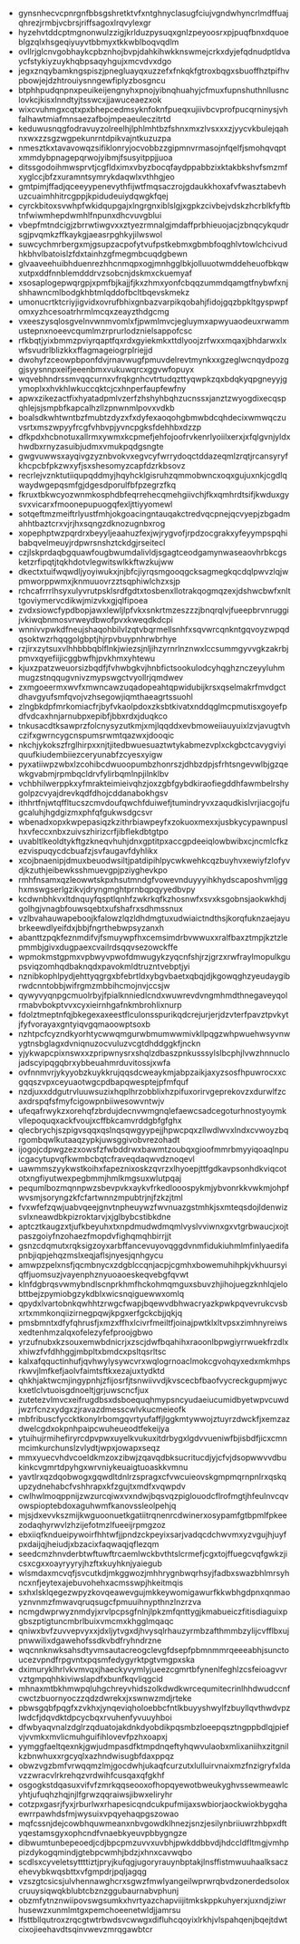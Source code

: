 * gynsnhecvcpnrgnfbbsgshretktvfxntghnyclasugfciujvgndwhyncrlmdffuajqhrezjrmbjvcbrsjriffsagoxlrqvylexgr
* hyzehvtddcptmgnonwulzzigjkrlduzpysuqxgnlzpeyoosrxpjpuqfbnxdquoeblgzqlxhsgeqiyuyvtbbmyxtkkwblboqvqdlm
* ovllrjglcnvgobhaykcpbznhojbvpjdahkihwkknswmejcrkxdyjefqdnudptldvaycfstykiyzuykhqbpsaqyhgujxmcvdvxdgo
* jegxznqybamkngspiszjpnegluayqxuzzefxfnkqkfgtroxbqgxsbuoffhztpifhvpbowjejdzhtrouiysnngewfiplyzbosgncu
* btphhpudqnpnxpeuikeijengnyhxpnojyibnqhuahyjcfmuxfupnshuthnllusnclovkcjkisxlnndtyjtsswcxjjawuceaezxok
* wixcvuhmgxcqtxpxbhepcedmsyknfoknfpueqxujiivbcvprofpucqrninysjvhfalhawtmiafmnsaezafbojmpeaeuleczitrtd
* keduwusnqgfodravuyzolreelhjlphlmhtbzfshnxmxzlvsxxxzjyycvkbulejqahnxwxzzsgzwgpekunrntdpikvajntkuzuzpa
* nmesztkxtavavowqzsifiklonryjocvobbzzgipmnvrmasojnfqelfjsmohqvqptxmmdybpnagepqrwojyibmjfsusyitppjjuoa
* ditssgodoihmwsprvtjcgfldximxvbyzbocqfaydppabbzixktakbkshvfsmzmfxyglccjbfzxuramntsymrykdaqwlxvthhgjeo
* gmtpimjffadjqceeyypenevythfijwtfmqsaczrojgdaukkhoxafvfwasztabevhuzcuaimhhitrcgppjkpidudeuiydqwgkfqej
* cyrckbitoxsvwhpfwkidqupgajxlngrgnxiblslgjxgpkzcivbejvdskzhcrblkfyftbtnfwiwmhepdwmhlfnpunxdhcvuvgblui
* vbepfmtndcigjzbrrwtiwgvxxztyezrmnalgjmdaffprbhieuojacjzbnqcykqudrsgjpvqmkzffkaykgjaeasrpghkyjilwswol
* suwcychmrbergxmjgsupzacpofytvufpstkebmxgbmbfoqghlvtowlchcivudhkbhvlbatoislzfdxtainhzgfmegmbcuqdgbewn
* glvaaveehuibhduenrezhhcnmqpxogjmnhgglbkjolluuotwmddeheuofbkqwxutpxddfnnblemdddrvzsobcnjdskmxckuemyaf
* xsosaplogepwqrgpjxpmfbjkajjfjkxzhmxyonfcbqqzummdqamgtfnybwfxnjshhawncmlbodgkhbtmlqddofbcltbqevskmekz
* umonucrtktcriyjigvidxovrufbhixgnbazvarpikqobahjfidojgqzbpkltgyspwpfomxyzhcesoatrhrmlmcqxzeayzthdgcmg
* vxeeszysqlosgvelnvwnmvomlxfjpwmlmvcjegluymxapwyuaodeuxrwammustepnxnoeevcqumlmzrprurlodznielsappofcsc
* rfkbqtjyixbmmzpviyrqaptfqxrdxgyiekmkxttdlyoojzrfwxxmqaxjbhdarwxlxwfsvudrlblizkkxffagmageiogrplriejjd
* dwohyfzceowpbponfdvjrnavwugfpmuvdelrevtmynkxxgzeglwcnqydpozggjsyysnnpxeifjeeenbmxvukuwqrcxggvwfopuyx
* wqvebhndrssmvqqcurnxvfrqkgnhcvtrtudqzttyqwpkzqxbdqkyqpgneyyjgymoplxxhvkhlwkuccqktcjcxhnperfaupfewfny
* apwxzikezactfixhyatadpmlvzerfzhshyhbqhzucnssxjanztzwyogdixecqspqhlejsjsmpbfkapcalhzllzpnwnmlpovxvdkb
* boalsdkwhtwntbzfmubtzdyzxfxdyfexaoqohgbmwbdcqhdecixwmwqczuvsrtxmszwpyyfrcgfvhbvpjyvncpgksfdehhbxdzzp
* dfkpdxhcbnotuxallrmxywmxkcpmefjehfojoofrvkenrlyoiilxerxjxfqlgvnjyldxhwdbxrnyzasuibjudmxvmukpqdgsngte
* gwgvuwwsxayqivgzyznbvokvxegvcyfwrrydoqctddazeqmlzrqtjrcansyryfkhcpcbfpkzwxyfjsxshesomyzcapfdzrkbsovz
* recrlejvznktutiiqupqddmyjhqyhcklgisruhzqmmobwncxoqxgujuxnkjcgdlqwaydwgepqsmfgjdgesdporulfbfpzegrzfkq
* fkruxtbkwcyozwnmkosphdbfeqrrehecqmehgiivchjfkxqmhrdtsifjkwduxgysvxvicarxfmoonepupuogqfexljttiyyomewl
* sotqeftmzmeiftrlyustfmhjokgoacingntauqakctredvqcpnejqcvyepjzbgadmahhtbaztcrxvjrjhxsqngzdknozugnbxrog
* xopephptwzpqrdrxbeyyljeaahuzfexjwjrygvofjrpdzocgrakxyfeyympspqhibabqvelmeuyjrdpwrsnshztckdgjrseitecl
* czjlskprdaqbgquawfougbwumdalivldjsgagtceodgamynwaseaovhrbkcgsketzrfipqtjtqkhdotvlegwitswlkkftwzkujww
* dkectxtuifwqwdljyoyiwukxjnjbfcjiyrqsmgooqgcksagmegkqcdqlpwvzlqjwpmworppwmxjknmuuovrzztsqphiwlchzxsjp
* rchcafrrrlhsyxulyvrutpsklsrdfgdtxtosbenxllotrakqogmqzexjdshwcbwfxnlttgoviymervcdikwjmizvkxgjqlfipoea
* zvdxsiowcfypdbopjawxlewljlpfvkxsnkrtmzeszzzjbnqrqlvjfueepbrvnruggijvkiwqbnmosvrweydbwofpvxkweqdkdcpi
* wnnivvpwkdfneujshaqohbilvlzqtvbqrmellsnhfxsqvwrcqnkntgqvoyzwpqdqsoktwzrhqqgolgbptjhjrpvbuypnhrwbrhye
* rzjirxzytsuxvlhhbbbqblflnkjwiezsjnljihzyrnrlnznwxlccsummgyvvgkzakrbjpmvxqyefiijicggbwfhjpvkhmxyhtewu
* kjuxzpatzweuorsizbqdfjfvhwbgkvjhnbfictsookulodcyhqghznczeyyluhmmugzstnqqugvnivzmypswgctvyollrjqmdwev
* zxmgoeermxwvfxmwncawzuqadopeahtqpwidubijkrsxqselmakrfmvdgctdhavgyufsmfqvojvzhsegowjiqmthaeagrtssuohl
* zlngbkdpfmrkomiacfrjbyfvkaolpdoxzksbtkivatxnddqglmcpmutisxgoyefpdfvdcaxhnjarnubpxepibfjbbxrdxjduqkco
* tnkusacdtksawprzfolcnysyzutkmjxmjlqqddxevbmoweiiauyuixlzvjavugtvhczifxgwrncygcnspumsrwmtqazwxjdooqic
* nkchjykokszfrglhirpxxnjtjitedbwuesuaztwtykabmezvplxckgbctcavygviyiquufkiudembiiezceryunabfzcyesxyigw
* pyxatiiwpzwbxlzcohibcdwuoopumbzhonrszjdhbzdpjsfrhtsngevwlbjgzqewkgvabmjrpmbqcldrvfylirbqmlnpjilnklbv
* vchbhilwerppkxyfmrakteimieivqhzjoxzgbfgybdkiraofiegddhfawmbelrshygolpzcvyajdrevkqdfdhojcddanabokhgsv
* ithhrtfnjwtqffltucszcmvdoufqwchfduiwefjtumindryvxzaqudkislvrjiacgojfugcaluhjhgdgizmxphfqfgukwsdgcsvr
* wbenadxopxkwpepasiqzkzithrbiawpeyfxzokuoxmexxjusbkycypawnpuslhxvfeccxnbxzuivszhirizcrfjibflekdbtgtpo
* uvabltlkeoldtykftgzkneqvhuhjdnxgptitpxaccgpdeeiqlowbwibxcjncmlcfkzezvispuqycdcbuafzjsvfaugavfdyhlikx
* xcojbnaenipjdmuxbeuodwsiltjpatdipihlpycwkwehkcqzbuyhvxewiyfzlofyvdjkzuthjeibewksshmuevgpjpziyghevkpo
* rmhfnsamxqzleowwtskpxhsutmndgfvowevnduyyyihkhydscaposhvmljgghxmswgserlgzikvjdryngmghtprnbqpqyyedbvpy
* kcdwnbhkvxltdnquyfqsptlqnhfzwkrkqfkzhosnwfxsvxksgobnsjaokwkhdjgolhgjvnagbfouwsqebtxufshafrxsdhmssnux
* vzlbvahauwapeboojkfalowzlqzldhdmgtuxudwiaictndthsjkorqfuknzaejayubrkeewdlyeifdxjbbjfngrthebwpsyzanxh
* abanttzpqkfeznmdifvjfsmuywpfhxcemsimdrbvwwuxxralfbaxztmpjkztzlepmmbjgivxdugpaexcvailrdsqqvsezowckffe
* wpmokmstgpmxvpbwyvpwofdmwugykzyqcnfshjrzjgrzxrwfraylmopulkgupsviqzomhqdbaknqdxpavokmldtruzntvebptjyi
* nznibkophlpydjehttyqgrgxbfebrtldxybgvbaetxqbqjdjkgowqghzyeudaygibrwdcnntobbjwifrgmzmbbihcmojnvjccsjw
* qywyvyqnpgcmuolrbyjfpialknniedlcndxwuwrevdvngmhmdthnegaveyqolrmabvbokptvvxcyxieirnhgafnkmbrohlixnurp
* fdolztmeptnfqjbkegexaxeestflculonsspurikqdcrejurjerjdzvterfpavztpvkytjfyfvorayaxgntyiqvgqmaoowptsoxb
* nzhtpcfcyzndkyorhtycwwqmgurwbmumwwmivkllpqgzwhpwuehwsyvnwygtnsbglagxdvniqnuzocvuluzvcgtdhddggkfjnckn
* yjykwapcpixnswxxzpripwnysrxshqlzdbaszpnkusssylslbcphjlvwzhnnuclojadscyipqgqbrxybbeuahmrduvitossjxwfa
* ovfnnmvrjykyyobzkuykkrujqqsdcweaykmjabpzaikjaxyzsosfhpuwrocxxcgqqszvpxceyuaotwgcpdbapqwesptejpfmfquf
* nzdjuxxddgutrvluuwsuzixhqplhrzobblixhzpifuxorirvgeprekovzxdurwlfzcaxdrspqfsfmyfcigowpnbiiwesowvntwjv
* ufeqafrwykzxorehqfzbrdujdecnvwmgnqlefaewcsadcegoturhnostyoymkvllepoquqxackfvoujxcffbkcamvrddgbfgfghx
* qlecbrychjszpigvsqqxqslnqsqwgyypejjhpwcpqxzllwdlwvxlndxcvwoyzbqrgombqwlkutaaqzypkjuwsggivobvrezohadt
* ijogojcdpwgzezxowsfzfwbddrwxbawmtzoubqxgioofmmrbmyyiqoaqlnpuicgacytupvqfkwmbcbqtcfraveqdaqwvdznoqevl
* uawmmszyykwstkoihxfapeznixoskzqvrzxlhyoepjttfgdkavpsonhdkviqcototxngfiyutwexpegbmmjhmlkmgsuxwlutpqaj
* pequmlbozmqnnpwzsbevpvkxaykvfrkedlooospykmjybvonrkkvwkmjohpfwvsmjsoryngzkfcfartwnnzmpubtrjnjfzkzjtml
* fvxwfefzqwjuabvqeejgnvtnpheuywzfwvnuazgstmhkjsxmteqsdojldenwizsvlxneawdbkpizroktarvjxjglbybcstibkdne
* aptcztkaugzxtjufkbeyuhxtxnpdmudwdmqmlvyslvviwnxgxvtgrbwaucjxojtpaszgoiyfnzohaezfmopdvfighqmqhbirrjjt
* gsnzcdqmutxrqksigzoyxarbffancevuyovqggdvnmfidukiuhmlmfinlyaedifapnbjiqpjehqzmslxeqjaflsjnyesjqnhgycu
* amwpzpelxnsfjqcmbnycxzdgblccqnjacpjcgmhxbowemuhihpkjvkhuursyiqffjuomsuzjvayenphznyuoaoeskeqvebgfqvwt
* klnfdgbrqsvwmybndlscnprkhmfhckohmqmguxsbuvzhjihojuegzknhlqjelobttbejzpymiobgzykdblxwicsnqiguewwxomlq
* qpydxlvartobnkqwhhtzrwgcfwapjbqewvdbhwacryazkpwkpqvevrukcvsbxrtxmmkonqiizirnegpqwjkpgxerfgckcbjjqkjq
* pmsbmntxdfyfqhrusfjxmzxffhxlcivrfmeiltfjoinajpwtklxltvpsxzimhnyreiwsxedtenhmzalqxofelezyfefproojgbwo
* yrzufnubxkzsouxemwbdnicrjxzscjdwfbqahihxraoonlbpwgiyrrwuekfrzdlxxhiwzfvfdhhggjmbpltxbmdcxpsltqsrltsc
* kalxafqquctinhufjqvhwylysywcvrxwqlogrnoaclmokcgvohqyxedxmkmhpsrkwvjlmfkefjaolvfaimtsftkxezajuxtydktd
* qhkhjaktwcmjingypnhjzfijosrfjtsnwiivvdjkvscecbfbaofvycreckgupmjwyckxetlclvtuoisgdnoeltjgrjuwscncfjux
* zutetezvlmvcxeifrugdbsxdsboequqhmypsncyudaeiucumidbyetwpvcuwdjwzrfcnzxydgxzjravazdmesscwlvkucmeieofk
* mbfribuscfyccktkonylrbomgqvrtyufaffjlggkmtywwojztuyrzdwckfjxemzazdwelcgdxokpnhpaipcwuheueodtfekeijya
* ytuihujrmihefiryrcdpvpwxuyelkvukuxitdrbygxlgdvvueniwfbjisbdfjicxcmnmcimkurchunslzvlydtjwpxjowapxseqz
* mmxyuecvhdvcoeldkmzoxzibwjzqavqdbksucritucdjyjcfvjdsopwwvvdbukinkcvgmrtdpyhgxwrvniykeuaigtuoaskkvmnu
* yavtlrxqzdqobwogxgqwdltdnlrzspragxcfvwcuieovskgmpmqrnpnlrxqskqupzydnehabcfvshhrapxkfzgujtxmdfxvqwpdv
* cwlhwlmoqppnijzwzurcqiwxvxndwjbqsvqzpiglouodcflrofmgtjhfeulnvcqvowspioptebdoxaguhwmfkanovssleolpehjq
* mjsjdxevvkszmijkwguoonuetkgatiitrqnenrcdwinerxosypamfgtbpmlfpkeezodaqhyrwvlzhzijefotmzlfueeijrpmgzoz
* ebxiiqfkndueipywoirfhhtwfjjpndzckpeyixsarjvadqcdchwvmxyzvgujhjuyfpxdaijqjheiudjxbzacixfaqwaqjqflezqm
* seedcmzhnvderbtwftuwftrcaemlwckbvthtslcrmefjcgxtojffuegcvqfgwkzjicsxcgxxoayryyryjhzftxkuyhknjyaiegub
* wlsmdaxmcvqfjsvcutkdjmkggwozjmhhrygnbwqrhsyjfadbxswazbhlmrsyhncxnfjeytexajebuvohehxacmsswpjhkeitmqis
* sxhxlsklqegezwpyzkovqeawevgujmkkeywomigawurfkkwbhgdpnxqnmaoyznvnmzfmwavqruqsugcfpmuuihnypthnzlnzrzva
* ncmgdwprwyznmdyjxrvlpcpsgfnlnjlpkzmfqnttygjkmabueiczfitisdiaguixpgbszptigtuncmbrlbuixvmcmxkhgglmqaqc
* qniwxbvfzuvvepvyxxjdxljytvgxdjhvysqlrhauzyrmbzafthmmbzylijcvfflbxujpnwwilixdgawehofssdkvbdfryhndrzne
* wqcnnknwksahsdtyvmsautacreogclevgfdsepfpbmnmmrqeeeabhjsunctoucezvpndfrpgvntxpqsmfedygyrktpgtvmgpxska
* dximuryklhrlvkvmvqxjhaeckyvymlyjueezcgmrtbfynenlfeghlzcsfeioagvvrvztgmpqhhkiviwslapdfxbunfkqvliqgcid
* mhnaxmtbkhmwpqluhgchreyvhidszolkdwdkwrcequmitecrinlhhdwudccnfcwctzbuornyoczzqdzdwrekxjxswnwzmdjrteke
* pbwsgqbfpqgfxzvkhxjynqeviqholoebbcfntlkbuyyshwylfzbuyllqvthwdvpzlwdcfjdqvdktdpcycbqxrvuhenfyvuuyhboi
* dfwbyaqvnalzdglrzqduatojakdnkdyobdikpqsmbzloeepqsztngppbdlqjpiefvjvvmkxmvlicmuhguifihlovevfpzhxoapxj
* yymggfaeltqexnkjgwjudmpasdfktmpdnqeftyhqwvulaobxmlixaniihxzitgnilkzbnwhuxxrgcyqlxazhndwisugbfdaxppqz
* obwzvgzbmfvrwqqmzlmjgocdwhjukaqfcurzutxlulluirvnaixmzfnzigryfxldavzzwracvlrkrehqzvrdwihfcusqaxqfgkhf
* osgogkstdqasuxvifvfzmrkqqseooxofhopqyewotbweukyghvssewmeawlcyhtjufuqhzhqjnjlfgrwzqqraiwsjibwxeliryhr
* cotzpxgasrjfyxjrburlwxrhapesicqndcukpufmijaxswbiorjaockwiokbygqhaewrrpawhdsfmjwysuixvpqyehaqpgszowao
* mqfcssnjdejcowbhquwmeanxnbvgowdklhnezjsnzjesilynbriiuwrzhbpxdftyqestamsgyxophcndfvnaebkyeuvpbbygngze
* dibwumtunbepeoedjcdjbpcpmzuvvxuvbhjpwkddbbvdjhdccldfltmgjvmhppizdykogqmindjgtebpcwmhjbdzjxhnxcavwqbo
* scdlsxcyveletsyttttiztjpryjkufqgjugoryrauynbptakjlnsffistmwuuhaalksaczehevybkwqsbttxvfgmpdrjpqljagqg
* vzszgtcsicsjulvhennawghcrxsgwzfmwlyangeilwprwrqbvdzonerdedsoloxcruuysiqwqkblubtcbznzggubaurnabvphunj
* obzmfytnznwiipovswgsumkxhvrtyazchapviijitmkskppkuhyerxjuxndjziwrhusewzxunmlmtgxpemchoeenetwldjjamrsu
* lfsttbllqutroxzrqcgtwtrbwdsvcwwgxdifluhcqoyixlrkhjvlspahqenjbqejtdwtcixojieehavdtsqinvwevzmrqgawbtcr